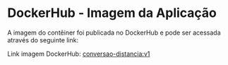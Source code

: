 # DockerHub - Imagem da Aplicação

A imagem do contêiner foi publicada no DockerHub e pode ser acessada através do seguinte link:

Link imagem DockerHub: [conversao-distancia:v1](https://hub.docker.com/repository/docker/pfabianofilho/conversao-distancia/general)

